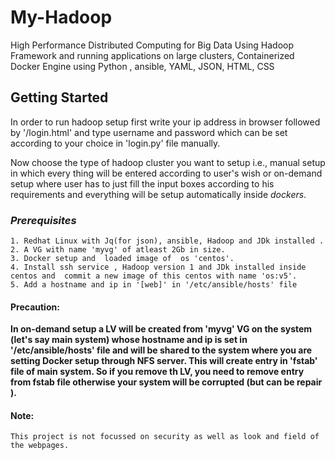 # My-Hadoop
High Performance Distributed Computing for Big Data Using Hadoop Framework and running applications on large clusters, Containerized Docker Engine using Python , ansible, YAML, JSON, HTML, CSS
## Getting Started
In order to run hadoop setup first write your ip address in browser followed by '/login.html' and type username and password which can be set according to your choice in 'login.py' file manually.

Now choose the type of hadoop cluster you want to setup i.e., manual setup in which every thing will be entered according to user's wish or on-demand setup where user has to just fill the  input boxes according to his requirements and everything will be setup automatically inside *dockers*.

### *Prerequisites*
    1. Redhat Linux with Jq(for json), ansible, Hadoop and JDk installed .
    2. A VG with name 'myvg' of atleast 2Gb in size.
    3. Docker setup and  loaded image of  os 'centos'.  
    4. Install ssh service , Hadoop version 1 and JDk installed inside centos and  commit a new image of this centos with name 'os:v5'.
    5. Add a hostname and ip in '[web]' in '/etc/ansible/hosts' file
#### Precaution:
**In on-demand setup a LV  will be created from 'myvg' VG on the system (let's say main system) whose hostname and ip is set in '/etc/ansible/hosts' file and will be shared to the system where you are setting Docker setup  through NFS server. This will create entry in 'fstab' file of  main system. 
So if you remove th LV, you need to  remove entry from fstab file otherwise your system will be corrupted (but can be repair ).**

#### Note:
    This project is not focussed on security as well as look and field of the webpages. 
